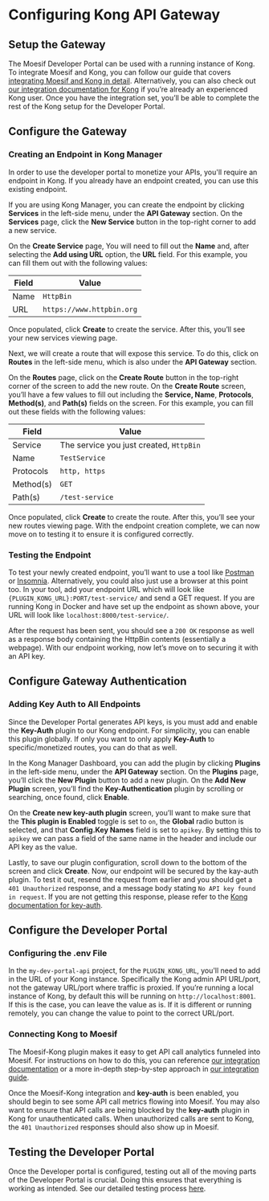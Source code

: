 # Configuring Kong API Gateway

## Setup the Gateway

The Moesif Developer Portal can be used with a running instance of Kong. To integrate Moesif and Kong, you can follow our guide that covers [integrating Moesif and Kong in detail](https://www.moesif.com/docs/guides/guide-kong-gateway-integration/). Alternatively, you can also check out [our integration documentation for Kong](https://www.moesif.com/docs/server-integration/kong-api-gateway/) if you’re already an experienced Kong user. Once you have the integration set, you’ll be able to complete the rest of the Kong setup for the Developer Portal.

## Configure the Gateway

### Creating an Endpoint in Kong Manager

In order to use the developer portal to monetize your APIs, you'll require an endpoint in Kong. If you already have an endpoint created, you can use this existing endpoint.

If you are using Kong Manager, you can create the endpoint by clicking **Services** in the left-side menu, under the **API Gateway** section. On the **Services** page, click the **New Service** button in the top-right corner to add a new service.

On the **Create Service** page, You will need to fill out the **Name** and, after selecting the **Add using URL** option, the **URL** field. For this example, you can fill them out with the following values:

| Field     | Value                     |
|-----------|---------------------------|
| Name      | `HttpBin`                 |
| URL       | `https://www.httpbin.org` |

Once populated, click **Create** to create the service. After this, you’ll see your new services viewing page.

Next, we will create a route that will expose this service. To do this, click on **Routes** in the left-side menu, which is also under the **API Gateway** section.

On the **Routes** page, click on the **Create Route** button in the top-right corner of the screen to add the new route. On the **Create Route** screen, you’ll have a few values to fill out including the **Service, Name**, **Protocols**, **Method(s)**, and **Path(s)** fields on the screen. For this example, you can fill out these fields with the following values:

| Field      | Value                            |
|------------|----------------------------------|
| Service    | The service you just created, `HttpBin` |
| Name       | `TestService`                    |
| Protocols  | `http, https`                    |
| Method(s)  | `GET`                            |
| Path(s)    | `/test-service`                  |

Once populated, click **Create** to create the route. After this, you’ll see your new routes viewing page. With the endpoint creation complete, we can now move on to testing it to ensure it is configured correctly.

### Testing the Endpoint

To test your newly created endpoint, you’ll want to use a tool like [Postman](https://www.postman.com/) or [Insomnia](https://insomnia.rest/). Alternatively, you could also just use a browser at this point too. In your tool, add your endpoint URL which will look like `{PLUGIN_KONG_URL}:PORT/test-service/` and send a GET request. If you are running Kong in Docker and have set up the endpoint as shown above, your URL will look like `localhost:8000/test-service/`.

After the request has been sent, you should see a `200 OK` response as well as a response body containing the HttpBin contents (essentially a webpage). With our endpoint working, now let’s move on to securing it with an API key.

## Configure Gateway Authentication

### Adding Key Auth to All Endpoints

Since the Developer Portal generates API keys, is you must add and enable the **Key-Auth** plugin to our Kong endpoint. For simplicity, you can enable this plugin globally. If only you want to only apply **Key-Auth** to specific/monetized routes, you can do that as well.

In the Kong Manager Dashboard, you can add the plugin by clicking **Plugins** in the left-side menu, under the **API Gateway** section. On the **Plugins** page, you’ll click the **New Plugin** button to add a new plugin. On the **Add New Plugin** screen, you’ll find the **Key-Authentication** plugin by scrolling or searching, once found, click **Enable**.

On the **Create new key-auth plugin** screen, you’ll want to make sure that the **This plugin is Enabled** toggle is set to `on`, the **Global** radio button is selected, and that **Config.Key Names** field is set to `apikey`. By setting this to `apikey` we can pass a field of the same name in the header and include our API key as the value.

Lastly, to save our plugin configuration, scroll down to the bottom of the screen and click **Create**. Now, our endpoint will be secured by the kay-auth plugin. To test it out, resend the request from earlier and you should get a `401 Unauthorized` response, and a message body stating `No API key found in request`. If you are not getting this response, please refer to the [Kong documentation for key-auth](https://docs.konghq.com/hub/kong-inc/key-auth/).

## Configure the Developer Portal

### Configuring the .env File

In the `my-dev-portal-api` project, for the `PLUGIN_KONG_URL`, you'll need to add in the URL of your Kong instance. Specifically the Kong admin API URL/port, not the gateway URL/port where traffic is proxied. If you’re running a local instance of Kong, by default this will be running on `http://localhost:8001`. If this is the case, you can leave the value as is. If it is different or running remotely, you can change the value to point to the correct URL/port.

### Connecting Kong to Moesif

The Moesif-Kong plugin makes it easy to get API call analytics funneled into Moesif. For instructions on how to do this, you can reference [our integration documentation](https://docs.konghq.com/hub/moesif/kong-plugin-moesif/) or a more in-depth step-by-step approach in [our integration guide](https://www.moesif.com/docs/guides/guide-kong-gateway-integration/).

Once the Moesif-Kong integration and **key-auth** is been enabled, you should begin to see some API call metrics flowing into Moesif. You may also want to ensure that API calls are being blocked by the **key-auth** plugin in Kong for unauthenticated calls. When unauthorized calls are sent to Kong, the `401 Unauthorized` responses should also show up in Moesif.

## Testing the Developer Portal

Once the Developer portal is configured, testing out all of the moving parts of the Developer Portal is crucial. Doing this ensures that everything is working as intended. See our detailed testing process [here](https://www.moesif.com/docs/developer-portal/using-the-portal/).
